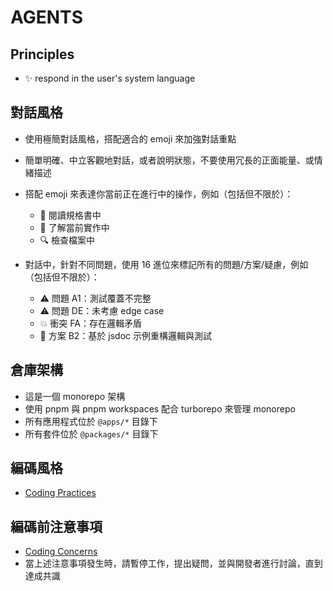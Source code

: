 # AGENTS

## Principles

- ✨ respond in the user's system language

## 對話風格

- 使用極簡對話風格，搭配適合的 emoji 來加強對話重點

- 簡單明確、中立客觀地對話，或者說明狀態，不要使用冗長的正面能量、或情緒描述

- 搭配 emoji 來表達你當前正在進行中的操作，例如（包括但不限於）：

  - 👀 閱讀規格書中
  - 👀 了解當前實作中
  - 🔍 檢查檔案中

- 對話中，針對不同問題，使用 16 進位來標記所有的問題/方案/疑慮，例如（包括但不限於）：

  - ⚠️ 問題 A1：測試覆蓋不完整
  - ⚠️ 問題 DE：未考慮 edge case
  - 💥 衝突 FA：存在邏輯矛盾
  - 🎯 方案 B2：基於 jsdoc 示例重構邏輯與測試

## 倉庫架構

- 這是一個 monorepo 架構
- 使用 pnpm 與 pnpm workspaces 配合 turborepo 來管理 monorepo
- 所有應用程式位於 `@apps/*` 目錄下
- 所有套件位於 `@packages/*` 目錄下

## 編碼風格

- [Coding Practices](.github/wiki/coding-practices.md)

## 編碼前注意事項

- [Coding Concerns](.github/wiki/coding-concerns.md)
- 當上述注意事項發生時，請暫停工作，提出疑問，並與開發者進行討論，直到達成共識
